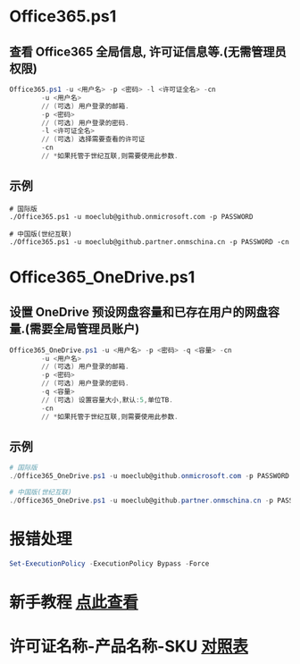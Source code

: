 # Office365.ps1
## 查看 Office365 全局信息, 许可证信息等.(无需管理员权限)

```powershell
Office365.ps1 -u <用户名> -p <密码> -l <许可证全名> -cn
        -u <用户名>
        // (可选) 用户登录的邮箱.
        -p <密码>
        // (可选) 用户登录的密码.
        -l <许可证全名>
        // (可选) 选择需要查看的许可证
        -cn 
        // *如果托管于世纪互联,则需要使用此参数.
```

## 示例
```powershellpowershell
# 国际版
./Office365.ps1 -u moeclub@github.onmicrosoft.com -p PASSWORD

# 中国版(世纪互联)
./Office365.ps1 -u moeclub@github.partner.onmschina.cn -p PASSWORD -cn
```

# Office365_OneDrive.ps1
## 设置 OneDrive 预设网盘容量和已存在用户的网盘容量.(需要全局管理员账户)

```powershell
Office365_OneDrive.ps1 -u <用户名> -p <密码> -q <容量> -cn
        -u <用户名>
        // (可选) 用户登录的邮箱.
        -p <密码>
        // (可选) 用户登录的密码.
        -q <容量>
        // (可选) 设置容量大小,默认:5,单位TB.
        -cn 
        // *如果托管于世纪互联,则需要使用此参数.
```

## 示例
```powershell
# 国际版
./Office365_OneDrive.ps1 -u moeclub@github.onmicrosoft.com -p PASSWORD -q 5

# 中国版(世纪互联)
./Office365_OneDrive.ps1 -u moeclub@github.partner.onmschina.cn -p PASSWORD -q 5 -cn
```

# 报错处理
```powershell
Set-ExecutionPolicy -ExecutionPolicy Bypass -Force
```

# 新手教程 [点此查看](New.MD)

# 许可证名称-产品名称-SKU [对照表](https://docs.microsoft.com/en-us/azure/active-directory/users-groups-roles/licensing-service-plan-reference)